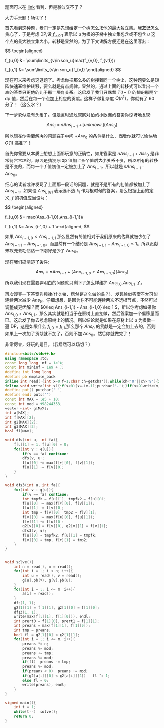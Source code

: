 题面可以在 [link](https://www.cometoj.com/contest/14/problem/E?problem_id=207) 看到，但是貌似交不了？

大力手玩题！场切了！

首先看到这种题，我们一定是先想给定一个树怎么求他的最大独立集。我**忘记**怎么贪心了，于是考虑 DP,设 $f_{u,0/1}$ 表示以 $u$ 为根的子树中独立集包含或不包含 $u$ 这个点的最大独立集大小。转移是显然的，为了下文讲解方便还是在这里写出：

$$
\begin{aligned}

f_{u,0} &= \sum\limits_{v\in son_u}max(f_{v,0}, f_{v,1})\\

 f_{u,1} &= \sum\limits_{v\in son_u}f_{v,1}
\end{aligned}
$$

现在可以来考虑这道题了。考虑你把那么多的树接到同一个树上，这种题要么是矩阵快速幂维护转移，要么就是有点规律。显然的，通过上面的转移式可以看出一个点的答案只更他的儿子那一层有关系。这启发了我们只保留 $T(i-1)$ 的根的那两个 dp 值，然后在每一个点加上相应的贡献。这样子做复杂度 $O(n^2)$，你就有了 60 分了！（这么水？）

下一步貌似没有头绪了。但是这时通过观察对拍的小数据的答案你惊讶地发现:

$$ Ans_i= nAns_{i-1}+[unknown](Ans_0)$$

所以现在你需要解决的问题在于中间 $+Ans_0$ 的条件是什么，然后你就可以愉快地 $O(1)$ 递推了！

首先你需要从本质上想想上面那玩意的正确性，如果答案是 $nAns_{i-1} + Ans_0$ 是非常符合常理的。原因是猜测原 dp 值加上某个值后大小关系不变，所以所有的转移是不变的，而每一个 $f$ 值初值一定被加上了 $Ans_{i-1}$，所以就是 $nAns_{i-1} + Ans_0$。

细心的读者或许发现了上面那一段话的问题，就是不是所有的初值都被加上了 $Ans_{i-1}$，如果设 $Ans_{i,0/1}$ 表示选不选 $k_i$ 作为根时候的答案，那么根据上面的定义, $f$ 的初值应当设为：

$$
\begin{aligned}

f_{u,0} &= max(Ans_{i-1,0},Ans_{i-1,1})\\

 f_{u,1} &= Ans_{i-1,0} + 1
\end{aligned}
$$

如果 $Ans_{i-1,0} < Ans_{i-1,1}$ 那么显然有的值相对于我们原来的估算就被少加了 $Ans_{i-1,1} - Ans_{i-1,0}$。而显然有一个结论是 $Ans_{i-1,1} - Ans_{i-1,0} \leq 1$。所以贡献来攻先去毛估估一下刚好是少了 $Ans_0$。

现在我们搞清楚了条件:


$$ Ans_i= nAns_{i-1}+[Ans_{i-1,0} \geq Ans_{i-1,1}](Ans_0)$$

所以我们现在需要弄明白的问题就只剩下了怎么样维护 $Ans_{i,0}, Ans_{i,1}$ 了。

再次观察一下答案的规律(什么鬼，居然是这么做的吗？)，发现貌似答案不大可能连续两次减少 $Ans_0$。仔细想想，是因为你不可能连续两次不选根节点，不然可以调整成更优解？而 $0\leq Ans_{i-1,1} - Ans_{i-1,0} \leq 1 $，所以你考虑如果你 $Ans_{i,0} = Ans_{i,1}$，那么其实就是相当于在原树上直接做，然后答案加一个偏移量而已。这启发了你去考虑原树上的情况。所以结论就是如果在原树上以 $u$ 为根做一遍 DP，这是如果什么 $f_{i,0} = f_{i,1}$,那么那个 $Ans_0$ 的贡献是一定会加上去的。否则如果上一次加了贡献就不加了，否则不加 $Ans_0$。然后你就做完了！

非常厉害，好玩的题目。（我居然可以场切？）

```cpp
#include<bits/stdc++.h>
using namespace std;
const long long inf = 1e18;
const int mininf = 1e9 + 7;
#define int long long
#define pb emplace_back
inline int read(){int x=0,f=1;char ch=getchar();while(ch<'0'||ch>'9'){if(ch=='-')f=-1;ch=getchar();}while(ch>='0'&&ch<='9'){x=(x<<1)+(x<<3)+(ch^48);ch=getchar();}return x*f;}
inline void write(int x){if(x<0){x=~(x-1);putchar('-');}if(x>9)write(x/10);putchar(x%10+'0');}
#define put() putchar(' ')
#define endl puts("")
const int MAX = 1e5 + 10;
const int mod = 998244353;
vector <int> g[MAX];
int a[MAX];
int f[MAX][2];
int g2[MAX][2];
int g3[MAX][2];
bool fl[MAX];

void dfs(int u, int fa){
	f[u][1] = 1, f[u][0] = 0;
	for(int v : g[u]){
		if(v == fa)	continue;
		dfs(v, u);
		f[u][0] += max(f[v][0], f[v][1]);
		f[u][1] += f[v][0];
	}
}

void dfs3(int u, int fa){
	for(int v : g[u]){
		if(v == fa)	continue;
		int tmpfk = f[u][1], tmpfk2 = f[u][0];
		f[u][0] -= max(f[v][0], f[v][1]);
		f[u][1] -= f[v][0];
		int tmp = f[v][0], tmp2 = f[v][1];
		f[v][0] += max(f[u][0], f[u][1]);
		f[v][1] += f[u][0];
		g2[v][0] = f[v][0], g2[v][1] = f[v][1];
		dfs3(v, u);
		f[u][0] = tmpfk2, f[u][1] = tmpfk;
		f[v][0] = tmp, f[v][1] = tmp2;
	}
}


void solve(){
	int n = read(), m = read();
	for(int i = 1; i < n; i++){
		int u = read(), v = read();
		g[u].pb(v), g[v].pb(u);
	}
	for(int i = 1; i <= m; i++){
		a[i] = read();
	}
	dfs(1, 1);
	g2[1][1] = f[1][1], g2[1][0] = f[1][0];
	dfs3(1, 1);
	write(max(f[1][1], f[1][0])), endl;
	int prert0 = f[1][0], prert1 = f[1][1];
	int preans = max(f[1][1], f[1][0]);
	int tmp = preans;
	bool fl = g2[1][0] < g2[1][1];
	for(int i = 1; i <= m; i++){
		preans *= n;
		preans %= mod;
		preans += tmp;
		preans %= mod;
		if(fl)	preans -= tmp;
		preans %= mod;
		if(preans < 0)	preans += mod;
		if(g2[a[i]][0] < g2[a[i]][1])	fl ^= 1;
		else fl = 0;
		write(preans), endl;
	}
}

signed main(){
	int t = 1;
	while(t--)	solve();
	return 0;
}
```